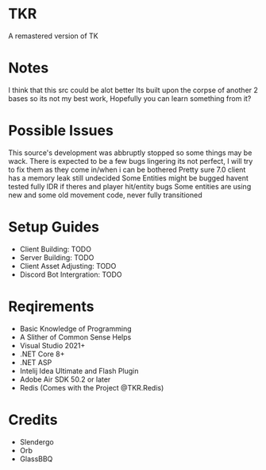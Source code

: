 # TKR
A remastered version of TK

# Notes
I think that this src could be alot better
Its built upon the corpse of another 2 bases so its not my best work, Hopefully you can learn something from it?

# Possible Issues
This source's development was abbruptly stopped so some things may be wack.
There is expected to be a few bugs lingering its not perfect, I will try to fix them as they come in/when i can be bothered
Pretty sure 7.0 client has a memory leak still undecided
Some Entities might be bugged havent tested fully
IDR if theres and player hit/entity bugs
Some entities are using new and some old movement code, never fully transitioned

# Setup Guides
- Client Building: TODO
- Server Building: TODO
- Client Asset Adjusting: TODO
- Discord Bot Intergration: TODO

# Reqirements
- Basic Knowledge of Programming
- A Slither of Common Sense Helps
- Visual Studio 2021+
- .NET Core 8+
- .NET ASP
- Intelij Idea Ultimate and Flash Plugin
- Adobe Air SDK 50.2 or later
- Redis (Comes with the Project @TKR.Redis)

# Credits
- Slendergo
- Orb
- GlassBBQ
